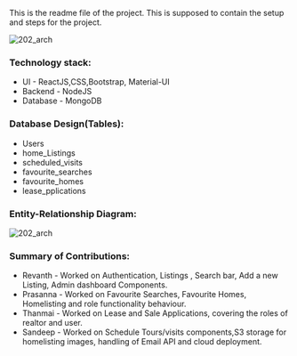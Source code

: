 This is the readme file of the project. This is supposed to contain the setup and steps for the project. 

![202_arch](https://github.com/gopinathsjsu/fa20-cmpe-202-sec-02-team-project-team_13/blob/master/images/Architecture.jpg?raw=true)

### Technology stack:
- UI - ReactJS,CSS,Bootstrap, Material-UI
- Backend - NodeJS
- Database - MongoDB

### Database Design(Tables):
- Users
- home_Listings
- scheduled_visits
- favourite_searches
- favourite_homes
- lease_pplications

### Entity-Relationship Diagram:
![202_arch](https://github.com/gopinathsjsu/fa20-cmpe-202-sec-02-team-project-team_13/blob/master/images/Er_diagram.jpg?raw=true)

### Summary of Contributions:
- Revanth - Worked on Authentication, Listings , Search bar, Add a new Listing, Admin dashboard Components.
- Prasanna - Worked on Favourite Searches, Favourite Homes, Homelisting  and role functionality behaviour.
- Thanmai - Worked on Lease and Sale Applications, covering the roles of realtor and user.
- Sandeep - Worked on Schedule Tours/visits components,S3 storage for homelisting images, handling of Email API and cloud deployment.
